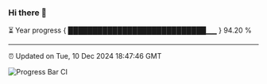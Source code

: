 ### Hi there 👋

⏳ Year progress { ████████████████████████████▁▁ } 94.20 %

---

⏰ Updated on Tue, 10 Dec 2024 18:47:46 GMT

![Progress Bar CI](https://github.com/IshwaranRudhara/GIT-ACTION/workflows/Progress%20Bar%20CI/badge.svg)
